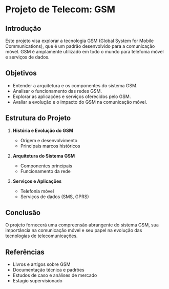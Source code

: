 # Projeto de Telecom: GSM

## Introdução
Este projeto visa explorar a tecnologia GSM (Global System for Mobile Communications), que é um padrão desenvolvido para a comunicação móvel. GSM é amplamente utilizado em todo o mundo para telefonia móvel e serviços de dados.

## Objetivos
- Entender a arquitetura e os componentes do sistema GSM.
- Analisar o funcionamento das redes GSM.
- Explorar as aplicações e serviços oferecidos pelo GSM.
- Avaliar a evolução e o impacto do GSM na comunicação móvel.

## Estrutura do Projeto
1. **História e Evolução do GSM**
    - Origem e desenvolvimento
    - Principais marcos históricos

2. **Arquitetura do Sistema GSM**
    - Componentes principais
    - Funcionamento da rede

3. **Serviços e Aplicações**
    - Telefonia móvel
    - Serviços de dados (SMS, GPRS)

## Conclusão
O projeto fornecerá uma compreensão abrangente do sistema GSM, sua importância na comunicação móvel e seu papel na evolução das tecnologias de telecomunicações.

## Referências
- Livros e artigos sobre GSM
- Documentação técnica e padrões
- Estudos de caso e análises de mercado
- Estagio supervisionado
